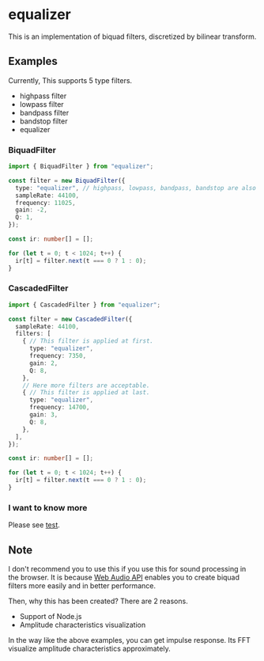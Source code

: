 # equalizer

This is an implementation of biquad filters, discretized by bilinear transform.

## Examples

Currently, This supports 5 type filters.

+ highpass filter
+ lowpass filter
+ bandpass filter
+ bandstop filter
+ equalizer

### BiquadFilter

```typescript
import { BiquadFilter } from "equalizer";

const filter = new BiquadFilter({
  type: "equalizer", // highpass, lowpass, bandpass, bandstop are also OK.
  sampleRate: 44100,
  frequency: 11025,
  gain: -2,
  Q: 1,
});

const ir: number[] = [];

for (let t = 0; t < 1024; t++) {
  ir[t] = filter.next(t === 0 ? 1 : 0);
}
```

### CascadedFilter

```typescript
import { CascadedFilter } from "equalizer";

const filter = new CascadedFilter({
  sampleRate: 44100,
  filters: [
    { // This filter is applied at first.
      type: "equalizer",
      frequency: 7350,
      gain: 2,
      Q: 8,
    },
    // Here more filters are acceptable.
    { // This filter is applied at last.
      type: "equalizer",
      frequency: 14700,
      gain: 3,
      Q: 8,
    },
  ],
});

const ir: number[] = [];

for (let t = 0; t < 1024; t++) {
  ir[t] = filter.next(t === 0 ? 1 : 0);
}
```

### I want to know more

Please see [test](https://github.com/calamari-dev/equalizer/tree/main/src).

## Note

I don't recommend you to use this if you use this for sound processing in the browser. It is because [Web Audio API](https://developer.mozilla.org/en-US/docs/Web/API/BiquadFilterNode) enables you to create biquad filters more easily and in better performance.

Then, why this has been created? There are 2 reasons.

+ Support of Node.js
+ Amplitude characteristics visualization

In the way like the above examples, you can get impulse response. Its FFT visualize amplitude characteristics approximately.

